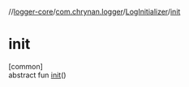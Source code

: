 //[logger-core](../../../index.md)/[com.chrynan.logger](../index.md)/[LogInitializer](index.md)/[init](init.md)

# init

[common]\
abstract fun [init](init.md)()
